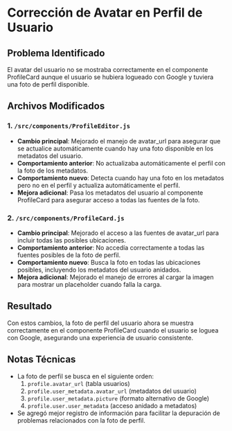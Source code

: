 # Corrección de Avatar en Perfil de Usuario

## Problema Identificado
El avatar del usuario no se mostraba correctamente en el componente ProfileCard aunque el usuario se hubiera logueado con Google y tuviera una foto de perfil disponible.

## Archivos Modificados

### 1. `/src/components/ProfileEditor.js`
- **Cambio principal**: Mejorado el manejo de avatar_url para asegurar que se actualice automáticamente cuando hay una foto disponible en los metadatos del usuario.
- **Comportamiento anterior**: No actualizaba automáticamente el perfil con la foto de los metadatos.
- **Comportamiento nuevo**: Detecta cuando hay una foto en los metadatos pero no en el perfil y actualiza automáticamente el perfil.
- **Mejora adicional**: Pasa los metadatos del usuario al componente ProfileCard para asegurar acceso a todas las fuentes de la foto.

### 2. `/src/components/ProfileCard.js`
- **Cambio principal**: Mejorado el acceso a las fuentes de avatar_url para incluir todas las posibles ubicaciones.
- **Comportamiento anterior**: No accedía correctamente a todas las fuentes posibles de la foto de perfil.
- **Comportamiento nuevo**: Busca la foto en todas las ubicaciones posibles, incluyendo los metadatos del usuario anidados.
- **Mejora adicional**: Mejorado el manejo de errores al cargar la imagen para mostrar un placeholder cuando falla la carga.

## Resultado
Con estos cambios, la foto de perfil del usuario ahora se muestra correctamente en el componente ProfileCard cuando el usuario se loguea con Google, asegurando una experiencia de usuario consistente.

## Notas Técnicas
- La foto de perfil se busca en el siguiente orden:
  1. `profile.avatar_url` (tabla usuarios)
  2. `profile.user_metadata.avatar_url` (metadatos del usuario)
  3. `profile.user_metadata.picture` (formato alternativo de Google)
  4. `profile.user.user_metadata` (acceso anidado a metadatos)
- Se agregó mejor registro de información para facilitar la depuración de problemas relacionados con la foto de perfil.